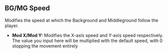 ## BG/MG Speed
Modifies the speed at which the Background and Middleground follow the player.

- **Mod X/Mod Y:** Modifies the X-axis speed and Y-axis speed respectively. The value you input here will be multiplied with the default speed, with 0 stopping the movement entirely